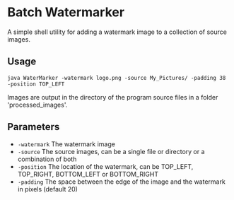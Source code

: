# Batch Watermarker

A simple shell utility for adding a watermark image to a collection of source images.

## Usage

```
java WaterMarker -watermark logo.png -source My_Pictures/ -padding 38 -position TOP_LEFT
```

Images are output in the directory of the program source files in a folder 'processed_images'.

## Parameters

* `-watermark` The watermark image
* `-source` The source images, can be a single file or directory or a combination of both
* `-position` The location of the watermark, can be TOP_LEFT, TOP_RIGHT, BOTTOM_LEFT or BOTTOM_RIGHT
* `-padding` The space between the edge of the image and the watermark in pixels (default 20)
